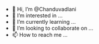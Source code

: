 - 👋 Hi, I’m @Chanduvadlani
- 👀 I’m interested in ...
- 🌱 I’m currently learning ...
- 💞️ I’m looking to collaborate on ...
- 📫 How to reach me ...

<!---
Chanduvadlani/Chanduvadlani is a ✨ special ✨ repository because its `README.md` (this file) appears on your GitHub profile.
You can click the Preview link to take a look at your changes.
--->
